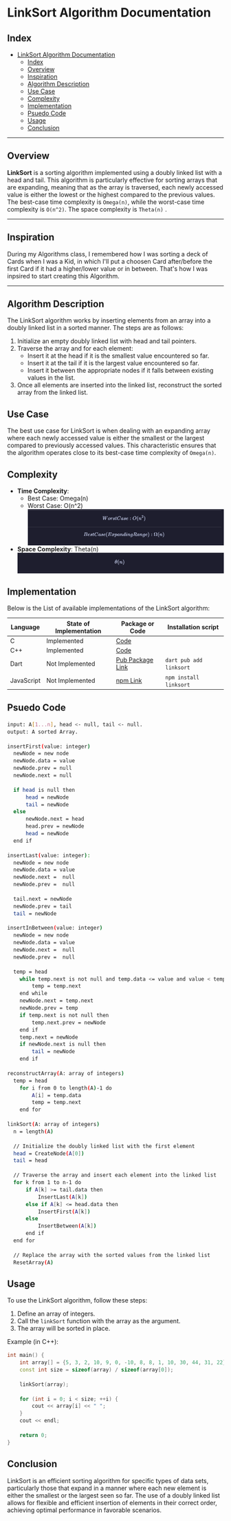 # LinkSort Algorithm Documentation

## Index

- [LinkSort Algorithm Documentation](#linksort-algorithm-documentation)
  - [Index](#index)
  - [Overview](#overview)
  - [Inspiration](#inspiration)
  - [Algorithm Description](#algorithm-description)
  - [Use Case](#use-case)
  - [Complexity](#complexity)
  - [Implementation](#implementation)
  - [Psuedo Code](#psuedo-code)
  - [Usage](#usage)
  - [Conclusion](#conclusion)

---

## Overview

**LinkSort** is a sorting algorithm implemented using a doubly linked list with a head and tail. This algorithm is particularly effective for sorting arrays that are expanding, meaning that as the array is traversed, each newly accessed value is either the lowest or the highest compared to the previous values. The best-case time complexity is `Omega(n)`, while the worst-case time complexity is `O(n^2)`. The space complexity is `Theta(n)` .

---

## Inspiration

During my Algorithms class, I remembered how I was sorting a deck of Cards when I was a Kid, in which I'll put a choosen Card after/before the first Card if it had a higher/lower value or in between. That's how I was inpsired to start creating this Algorithm.

---

## Algorithm Description

The LinkSort algorithm works by inserting elements from an array into a doubly linked list in a sorted manner. The steps are as follows:

1. Initialize an empty doubly linked list with head and tail pointers.
2. Traverse the array and for each element:
   - Insert it at the head if it is the smallest value encountered so far.
   - Insert it at the tail if it is the largest value encountered so far.
   - Insert it between the appropriate nodes if it falls between existing values in the list.
3. Once all elements are inserted into the linked list, reconstruct the sorted array from the linked list.

## Use Case

The best use case for LinkSort is when dealing with an expanding array where each newly accessed value is either the smallest or the largest compared to previously accessed values. This characteristic ensures that the algorithm operates close to its best-case time complexity of `Omega(n)`.

## Complexity

- **Time Complexity**:
  - Best Case: Omega(n)
  - Worst Case: O(n^2)
    <img align="center" alt="time complexity" src="https://raw.githubusercontent.com/Ahmad-Mtr/linksort/master/assets/time.png">
- **Space Complexity**: Theta(n)
  <img align="center" alt="space complexity" src="https://raw.githubusercontent.com/Ahmad-Mtr/linksort/master/assets/space.png">

## Implementation

Below is the List of available implementations of the LinkSort algorithm:

| Language   | State of Implementation | Package or Code       | Installation script     |
| ---------- | ----------------------- | --------------------- | ----------------------- |
| C          | Implemented             | [Code](./linksort.c)     |            |
| C++        | Implemented             | [Code](./linksort.cpp)     |          |
| Dart       | Not Implemented             | [Pub Package Link](./linksort.dart) | `dart pub add linksort` |
| JavaScript | Not Implemented             | [npm Link](./linksort.dart)         | `npm install linksort`  |

## Psuedo Code
```bash
input: A[1...n], head <- null, tail <- null.
output: A sorted Array.

insertFirst(value: integer)
  newNode = new node 
  newNode.data = value
  newNode.prev = null
  newNode.next = null

  if head is null then
      head = newNode
      tail = newNode
  else
      newNode.next = head
      head.prev = newNode
      head = newNode
  end if

insertLast(value: integer):
  newNode = new node 
  newNode.data = value
  newNode.next =  null
  newNode.prev =  null

  tail.next = newNode
  newNode.prev = tail
  tail = newNode

insertInBetween(value: integer)
  newNode = new node 
  newNode.data = value
  newNode.next =  null
  newNode.prev =  null

  temp = head
    while temp.next is not null and temp.data <= value and value < temp.next.data do
        temp = temp.next
    end while
    newNode.next = temp.next
    newNode.prev = temp
    if temp.next is not null then
        temp.next.prev = newNode
    end if
    temp.next = newNode
    if newNode.next is null then
        tail = newNode
    end if

reconstructArray(A: array of integers)
  temp = head
    for i from 0 to length(A)-1 do
        A[i] = temp.data
        temp = temp.next
    end for

linkSort(A: array of integers)
  n = length(A)
    
  // Initialize the doubly linked list with the first element
  head = CreateNode(A[0])
  tail = head

  // Traverse the array and insert each element into the linked list
  for k from 1 to n-1 do
      if A[k] >= tail.data then
          InsertLast(A[k])
      else if A[k] <= head.data then
          InsertFirst(A[k])
      else
          InsertBetween(A[k])
      end if
  end for

  // Replace the array with the sorted values from the linked list
  ResetArray(A)

```

## Usage

To use the LinkSort algorithm, follow these steps:

1. Define an array of integers.
2. Call the `linkSort` function with the array as the argument.
3. The array will be sorted in place.

Example (in C++):

```cpp
int main() {
    int array[] = {5, 3, 2, 10, 9, 0, -10, 8, 8, 1, 10, 30, 44, 31, 22};
    const int size = sizeof(array) / sizeof(array[0]);

    linkSort(array);

    for (int i = 0; i < size; ++i) {
        cout << array[i] << " ";
    }
    cout << endl;

    return 0;
}
```

## Conclusion

LinkSort is an efficient sorting algorithm for specific types of data sets, particularly those that expand in a manner where each new element is either the smallest or the largest seen so far. The use of a doubly linked list allows for flexible and efficient insertion of elements in their correct order, achieving optimal performance in favorable scenarios.
